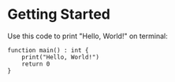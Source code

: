 # Getting Started

Use this code to print "Hello, World!" on terminal:

```hascal
function main() : int {
    print("Hello, World!")
    return 0
}
```